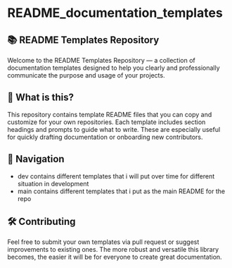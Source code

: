 # README_documentation_templates

## 📚 README Templates Repository

Welcome to the README Templates Repository — a collection of documentation templates designed to help you clearly and professionally communicate the purpose and usage of your projects.

## 📖 What is this?

This repository contains template README files that you can copy and customize for your own repositories. Each template includes section headings and prompts to guide what to write. These are especially useful for quickly drafting documentation or onboarding new contributors.

## 📂 Navigation

- dev contains different templates that i will put over time for different situation in development
- main contains different templates that i put as the main README for the repo

## 🛠 Contributing

Feel free to submit your own templates via pull request or suggest improvements to existing ones. The more robust and versatile this library becomes, the easier it will be for everyone to create great documentation.


